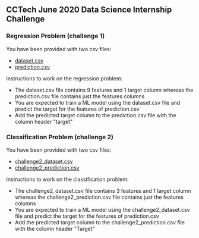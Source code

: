 ## CCTech June 2020 Data Science Internship Challenge

### Regression Problem (challenge 1)

You have been provided with two csv files:
- [dataset.csv](./resources/data_science/dataset.csv)
- [prediction.csv](./resources/data_science/prediction.csv)

Instructions to work on the regression problem:
- The dataset.csv file contains 9 features and 1 target column whereas the prediction.csv file contains just the features columns
- You are expected to train a ML model using the dataset.csv file and predict the target for the features of prediction.csv
- Add the predicted target column to the prediction.csv file with the column header "target"


### Classification Problem (challenge 2)

You have been provided with two csv files:
- [challenge2_dataset.csv](./resources/data_science/challenge2_dataset.csv)
- [challenge2_prediction.csv](./resources/data_science/challenge2_prediction.csv)


Instructions to work on the classification problem:
- The challenge2_dataset.csv file contains 3 features and 1 target column whereas the challenge2_prediction.csv file contains just the features columns
- You are expected to train a ML model using the challenge2_dataset.csv file and predict the target for the features of prediction.csv
- Add the predicted target column to the challenge2_prediction.csv file with the column header "Target"
